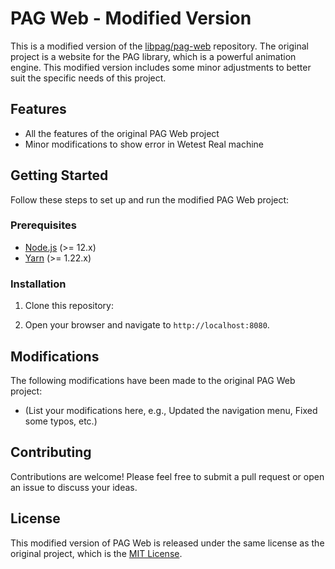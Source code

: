 # PAG Web - Modified Version

This is a modified version of the [libpag/pag-web](https://github.com/libpag/pag-web) repository. The original project is a website for the PAG library, which is a powerful animation engine. This modified version includes some minor adjustments to better suit the specific needs of this project.

## Features

- All the features of the original PAG Web project
- Minor modifications to show error in Wetest Real machine

## Getting Started

Follow these steps to set up and run the modified PAG Web project:

### Prerequisites

- [Node.js](https://nodejs.org/) (>= 12.x)
- [Yarn](https://yarnpkg.com/) (>= 1.22.x)

### Installation

1. Clone this repository:


2. Open your browser and navigate to `http://localhost:8080`.

## Modifications

The following modifications have been made to the original PAG Web project:

- (List your modifications here, e.g., Updated the navigation menu, Fixed some typos, etc.)

## Contributing

Contributions are welcome! Please feel free to submit a pull request or open an issue to discuss your ideas.

## License

This modified version of PAG Web is released under the same license as the original project, which is the [MIT License](https://opensource.org/licenses/MIT).
